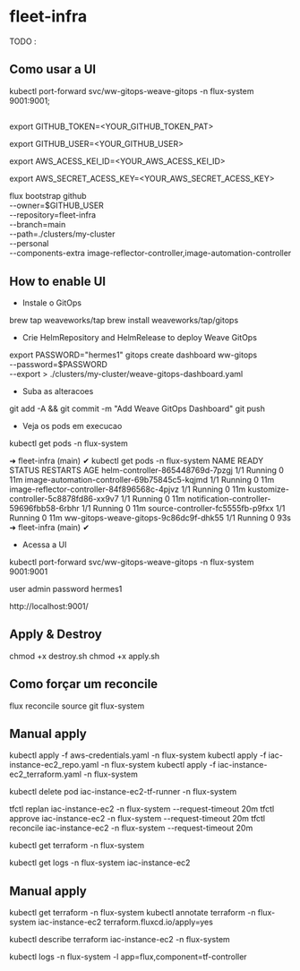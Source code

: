 # fleet-infra

TODO : 

## Como usar a UI

kubectl port-forward svc/ww-gitops-weave-gitops -n flux-system 9001:9001;

## 

export GITHUB_TOKEN=<YOUR_GITHUB_TOKEN_PAT>

export GITHUB_USER=<YOUR_GITHUB_USER>

export AWS_ACESS_KEI_ID=<YOUR_AWS_ACESS_KEI_ID>

export AWS_SECRET_ACESS_KEY=<YOUR_AWS_SECRET_ACESS_KEY>


flux bootstrap github \
  --owner=$GITHUB_USER \
  --repository=fleet-infra \
  --branch=main \
  --path=./clusters/my-cluster \
  --personal \
  --components-extra image-reflector-controller,image-automation-controller

## How to enable UI 

- Instale o GitOps

brew tap weaveworks/tap
brew install weaveworks/tap/gitops

- Crie  HelmRepository and HelmRelease to deploy Weave GitOps

export PASSWORD="hermes1"
gitops create dashboard ww-gitops \
  --password=$PASSWORD \
  --export > ./clusters/my-cluster/weave-gitops-dashboard.yaml

- Suba as alteracoes

git add -A && git commit -m "Add Weave GitOps Dashboard"
git push

- Veja os pods em execucao

kubectl get pods -n flux-system

➜ fleet-infra (main) ✔ kubectl get pods -n flux-system
NAME                                           READY   STATUS    RESTARTS   AGE
helm-controller-865448769d-7pzgj               1/1     Running   0          11m
image-automation-controller-69b75845c5-kqjmd   1/1     Running   0          11m
image-reflector-controller-84f896568c-4pjvz    1/1     Running   0          11m
kustomize-controller-5c8878fd86-xx9v7          1/1     Running   0          11m
notification-controller-59696fbb58-6rbhr       1/1     Running   0          11m
source-controller-fc5555fb-p9fxx               1/1     Running   0          11m
ww-gitops-weave-gitops-9c86dc9f-dhk55          1/1     Running   0          93s
➜ fleet-infra (main) ✔ 

- Acessa a UI

kubectl port-forward svc/ww-gitops-weave-gitops -n flux-system 9001:9001

user admin
password hermes1

http://localhost:9001/

## Apply & Destroy

chmod +x destroy.sh
chmod +x apply.sh

## Como forçar um reconcile

flux reconcile source git flux-system

## Manual apply

kubectl apply -f aws-credentials.yaml -n flux-system
kubectl apply -f iac-instance-ec2_repo.yaml -n flux-system
kubectl apply -f iac-instance-ec2_terraform.yaml -n flux-system

kubectl delete pod iac-instance-ec2-tf-runner -n flux-system

tfctl replan iac-instance-ec2 -n flux-system --request-timeout 20m
tfctl approve iac-instance-ec2 -n flux-system --request-timeout 20m
tfctl reconcile iac-instance-ec2 -n flux-system --request-timeout 20m


kubectl get terraform -n flux-system

kubectl get logs -n flux-system iac-instance-ec2

## Manual apply

kubectl get terraform -n flux-system
kubectl annotate terraform -n flux-system iac-instance-ec2 terraform.fluxcd.io/apply=yes

kubectl describe terraform iac-instance-ec2 -n flux-system

kubectl logs -n flux-system -l app=flux,component=tf-controller


